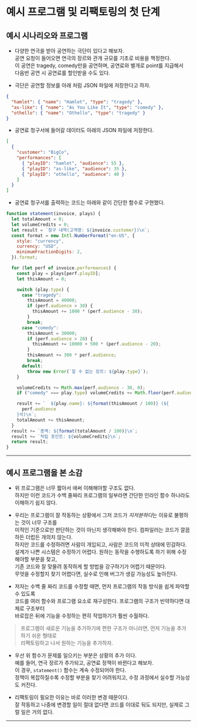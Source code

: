 # 예시 프로그램 및 리팩토링의 첫 단계

<h2>예시 시나리오와 프로그램</h2>

- 다양한 연극을 받아 공연하는 극단이 있다고 해보자.  
  공연 요청이 들어오면 연극의 장르와 관개 규모를 기초로 비용을 책정한다.  
  이 공연은 tragedy, comedy만을 공연하며, 공연료와 별개로 point를 지급해서  
  다음번 공연 시 공연료를 할인받을 수도 있다.

- 극단은 공연할 정보를 아래 처럼 JSON 파일에 저장한다고 하자.

```json
{
  "hamlet": { "name": "Hamlet", "type": "tragedy" },
  "as-like": { "name": "As You Like It", "type": "comedy" },
  "othello": { "name": "Othello", "type": "tragedy" }
}
```

- 공연료 청구서에 들어갈 데이터도 아래의 JSON 파일에 저장한다.

```json
[
  {
    "customer": "BigCo",
    "performances": [
      { "playID": "hamlet", "audience": 55 },
      { "playID": "as-like", "audience": 35 },
      { "playID": "othello", "audience": 40 }
    ]
  }
]
```

- 공연료 청구서를 출력하는 코드는 아래와 같이 간단한 함수로 구현했다.

```js
function statement(invoice, plays) {
  let totalAmount = 0;
  let volumeCredits = 0;
  let result = `청구 내역(고객명: ${invoice.customer})\n`;
  const format = new Intl.NumberFormat("en-US", {
    style: "currency",
    currency: "USD",
    minimumFractionDigits: 2,
  }).format;

  for (let perf of invoice.performances) {
    const play = plays[perf.playID];
    let thisAmount = 0;

    switch (play.type) {
      case "tragedy":
        thisAmount = 40000;
        if (perf.audience > 30) {
          thisAmount += 1000 * (perf.audience - 30);
        }
        break;
      case "comedy":
        thisAmount = 30000;
        if (perf.audience > 20) {
          thisAmount += 10000 + 500 * (perf.audience - 20);
        }
        thisAmount += 300 * perf.audience;
        break;
      default:
        throw new Error(`알 수 없는 장르: ${play.type}`);
    }

    volumeCredits += Math.max(perf.audience - 30, 0);
    if ("comedy" === play.type) volumeCredits += Math.floor(perf.audience / 5);

    result += `  ${play.name}: ${format(thisAmount / 100)} (${
      perf.audience
    }석)\n`;
    totalAmount += thisAmount;
  }
  result += `총액: ${format(totalAmount / 100)}\n`;
  result += `적립 포인트: ${volumeCredits}\n`;
  return result;
}
```

<hr/>

<h2>예시 프로그램을 본 소감</h2>

- 위 프로그램은 너무 짧아서 애써 이해해야할 구조도 없다.  
  하지만 이런 코드가 수백 줄짜리 프로그램의 일부라면 간단한 인라인 함수 하나라도 이해하기 쉽지 않다.

- 우리는 프로그램이 잘 작동하는 상황에서 그저 코드가 *지저분하다*는 이유로 불평하는 것이 너무 구조를  
  미적인 기준으로만 판단하는 것이 아닌지 생각해봐야 한다. 컴파일러는 코드가 깔끔하든 더럽든 개의치 않는다.  
  하지만 코드를 수정하려면 사람이 개입되고, 사람은 코드의 미적 상태에 민감하다.  
  설계가 나쁜 시스템은 수정하기 어렵다. 원하는 동작을 수행하도록 하기 위해 수정해야할 부분을 찾고,  
  기존 코드와 잘 맞물려 동작하게 할 방법을 강구하기가 어렵기 때문이다.  
  무엇을 수정할지 찾기 어렵다면, 실수로 인해 버그가 생길 가능성도 높아진다.

- 저자는 수백 줄 짜리 코드를 수정할 때면, 먼저 프로그램의 작동 방식을 쉽게 파악할 수 있도록  
  코드를 여러 함수와 프로그램 요소로 재구성한다. 프로그램의 구조가 빈약하다면 대체로 구조부터  
  바로잡은 뒤에 기능을 수정하는 편히 작업하기가 훨씬 수월하다.

> 프로그램이 새로운 기능을 추가하기에 편한 구조가 아니라면, 먼저 기능을 추가하기 쉬운 형태로  
> 리팩토링하고 나서 원하는 기능을 추가하자.

- 우선 위 함수가 문제를 일으키는 부분은 상황의 추가 이다.  
  예를 들어, 연극 장르가 추가되고, 공연료 정책이 바뀐다고 해보자.  
  이 경우, `statement()` 함수는 계속 수정되어야 한다.  
  정책이 복잡하질수록 수정할 부분을 찾기 어려워지고, 수정 과정에서 실수할 가능성도 커진다.

- 리팩토링이 필요한 이유는 바로 이러한 변경 때문이다.  
  잘 작동하고 나중에 변경할 일이 절대 없다면 코드를 이대로 둬도 되지만, 실제로 그럴 일은 거의 없다.

<hr/>
